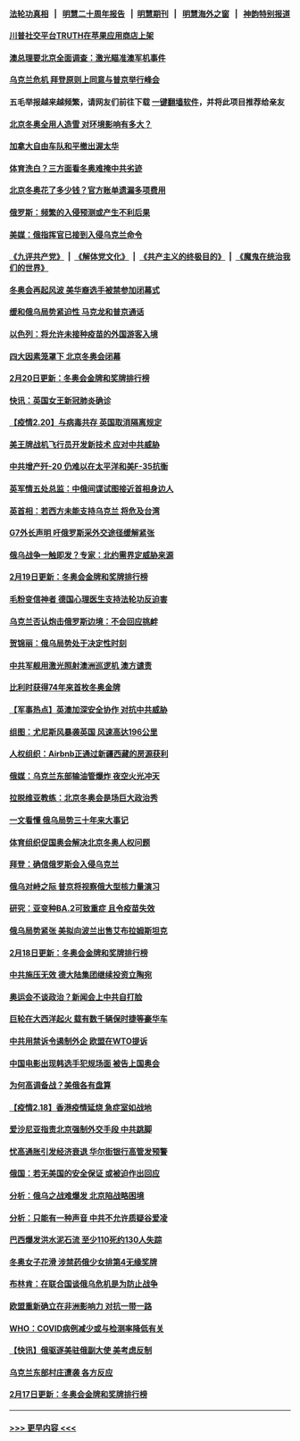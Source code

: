 #### [法轮功真相](https://github.com/gfw-breaker/truth/blob/master/README.md?t=0) &nbsp;&nbsp;|&nbsp;&nbsp; [明慧二十周年报告](https://github.com/gfw-breaker/mh-reports/blob/master/README.md?t=0) &nbsp;&nbsp;|&nbsp;&nbsp;[明慧期刊](https://github.com/gfw-breaker/mh-qikan) &nbsp;&nbsp;|&nbsp;&nbsp; [明慧海外之窗](https://github.com/gfw-breaker/mh-news/blob/master/README.md?t=0) &nbsp;&nbsp;|&nbsp;&nbsp; [神韵特别报道](https://github.com/gfw-breaker/mh-news/blob/master/shenyun.md?t=0)
#### [川普社交平台TRUTH在苹果应用商店上架](../pages/nsc418/n13593632.md?t=02212101) 
#### [澳总理要北京全面调查：激光瞄准澳军机事件](../pages/nsc418/n13593529.md?t=02212101) 
#### [乌克兰危机 拜登原则上同意与普京举行峰会](../pages/nsc418/n13593147.md?t=02212101) 
#### 五毛举报越来越频繁，请网友们前往下载 [一键翻墙软件](https://github.com/gfw-breaker/ssr-accounts)，并将此项目推荐给亲友
#### [北京冬奥全用人造雪 对环境影响有多大？](../pages/nsc418/n13592993.md?t=02212101) 
#### [加拿大自由车队和平撤出渥太华](../pages/nsc418/n13592756.md?t=02212101) 
#### [体育洗白？三方面看冬奥难掩中共劣迹](../pages/nsc418/n13592151.md?t=02212101) 
#### [北京冬奥花了多少钱？官方账单遗漏多项费用](../pages/nsc418/n13592382.md?t=02212101) 
#### [俄罗斯：频繁的入侵预测或产生不利后果](../pages/nsc418/n13592260.md?t=02212101) 
#### [美媒：俄指挥官已接到入侵乌克兰命令](../pages/nsc418/n13592122.md?t=02212101) 
#### [《九评共产党》](https://github.com/begood0513/9ping.md/blob/master/README.md) &nbsp;|&nbsp; [《解体党文化》](../../../../jtdwh.md/blob/master/README.md)  &nbsp;|&nbsp; [《共产主义的终极目的》](../../../../gczydzjmd.md/blob/master/README.md) &nbsp;|&nbsp; [《魔鬼在统治我们的世界》](../../../../mgztzwmdsj.md/blob/master/README.md) 
#### [冬奥会再起风波 美华裔选手被禁参加闭幕式](../pages/nsc418/n13592206.md?t=02212101) 
#### [缓和俄乌局势紧迫性 马克龙和普京通话](../pages/nsc418/n13592046.md?t=02212101) 
#### [以色列：将允许未接种疫苗的外国游客入境](../pages/nsc418/n13592001.md?t=02212101) 
#### [四大因素笼罩下 北京冬奥会闭幕](../pages/nsc418/n13591934.md?t=02212101) 
#### [2月20日更新：冬奥会金牌和奖牌排行榜](../pages/nsc418/n13591588.md?t=02212101) 
#### [快讯：英国女王新冠肺炎确诊](../pages/nsc418/n13591680.md?t=02212101) 
#### [【疫情2.20】与病毒共存 英国取消隔离规定](../pages/nsc418/n13591345.md?t=02212101) 
#### [美王牌战机飞行员开发新技术 应对中共威胁](../pages/nsc418/n13590363.md?t=02212101) 
#### [中共增产歼-20 仍难以在太平洋和美F-35抗衡](../pages/nsc418/n13580045.md?t=02212101) 
#### [英军情五处总监：中俄间谍试图接近首相身边人](../pages/nsc418/n13590168.md?t=02212101) 
#### [英首相：若西方未能支持乌克兰 将危及台湾](../pages/nsc418/n13590249.md?t=02212101) 
#### [G7外长声明 吁俄罗斯采外交途径缓解紧张](../pages/nsc418/n13590174.md?t=02212101) 
#### [俄乌战争一触即发？专家：北约需界定威胁来源](../pages/nsc418/n13589824.md?t=02212101) 
#### [2月19日更新：冬奥会金牌和奖牌排行榜](../pages/nsc418/n13589467.md?t=02212101) 
#### [毛粉变信神者 德国心理医生支持法轮功反迫害](../pages/nsc418/n13589324.md?t=02212101) 
#### [乌克兰否认炮击俄罗斯边境：不会回应挑衅](../pages/nsc418/n13590010.md?t=02212101) 
#### [贺锦丽：俄乌局势处于决定性时刻](../pages/nsc418/n13589882.md?t=02212101) 
#### [中共军舰用激光照射澳洲巡逻机 澳方谴责](../pages/nsc418/n13589593.md?t=02212101) 
#### [比利时获得74年来首枚冬奥金牌](../pages/nsc418/n13589770.md?t=02212101) 
#### [【军事热点】英澳加深安全协作 对抗中共威胁](../pages/nsc418/n13589152.md?t=02212101) 
#### [组图：尤尼斯风暴袭英国 风速高达196公里](../pages/nsc418/n13588992.md?t=02212101) 
#### [人权组织：Airbnb正通过新疆西藏的房源获利](../pages/nsc418/n13588582.md?t=02212101) 
#### [俄媒：乌克兰东部输油管爆炸 夜空火光冲天](../pages/nsc418/n13588489.md?t=02212101) 
#### [拉脱维亚教练：北京冬奥会是场巨大政治秀](../pages/nsc418/n13588250.md?t=02212101) 
#### [一文看懂 俄乌局势三十年来大事记](../pages/nsc418/n13585006.md?t=02212101) 
#### [体育组织促国奥会解决北京冬奥人权问题](../pages/nsc418/n13588127.md?t=02212101) 
#### [拜登：确信俄罗斯会入侵乌克兰](../pages/nsc418/n13588112.md?t=02212101) 
#### [俄乌对峙之际 普京将视察俄大型核力量演习](../pages/nsc418/n13588027.md?t=02212101) 
#### [研究：亚变种BA.2可致重症 且令疫苗失效](../pages/nsc418/n13587727.md?t=02212101) 
#### [俄乌局势紧张 美拟向波兰出售艾布拉姆斯坦克](../pages/nsc418/n13587942.md?t=02212101) 
#### [2月18日更新：冬奥会金牌和奖牌排行榜](../pages/nsc418/n13587247.md?t=02212101) 
#### [中共施压无效 德大陆集团继续投资立陶宛](../pages/nsc418/n13587776.md?t=02212101) 
#### [奥运会不谈政治？新闻会上中共自打脸](../pages/nsc418/n13587758.md?t=02212101) 
#### [巨轮在大西洋起火 载有数千辆保时捷等豪华车](../pages/nsc418/n13587602.md?t=02212101) 
#### [中共用禁诉令遏制外企 欧盟在WTO提诉](../pages/nsc418/n13587601.md?t=02212101) 
#### [中国电影出现韩选手犯规场面 被告上国奥会](../pages/nsc418/n13587199.md?t=02212101) 
#### [为何高调备战？美俄各有盘算](../pages/nsc418/n13587229.md?t=02212101) 
#### [【疫情2.18】香港疫情延烧 急症室如战地](../pages/nsc418/n13586880.md?t=02212101) 
#### [爱沙尼亚指责北京强制外交手段 中共跳脚](../pages/nsc418/n13586654.md?t=02212101) 
#### [忧高通胀引发经济衰退 华尔街银行高管发预警](../pages/nsc418/n13586211.md?t=02212101) 
#### [俄国：若无美国的安全保证 或被迫作出回应](../pages/nsc418/n13585429.md?t=02212101) 
#### [分析：俄乌之战难爆发 北京陷战略困境](../pages/nsc418/n13584724.md?t=02212101) 
#### [分析：只能有一种声音 中共不允许质疑谷爱凌](../pages/nsc418/n13585354.md?t=02212101) 
#### [巴西爆发洪水泥石流 至少110死约130人失踪](../pages/nsc418/n13585127.md?t=02212101) 
#### [冬奥女子花滑 涉禁药俄少女排第4无缘奖牌](../pages/nsc418/n13585213.md?t=02212101) 
#### [布林肯：在联合国谈俄乌危机是为防止战争](../pages/nsc418/n13584974.md?t=02212101) 
#### [欧盟重新确立在非洲影响力 对抗一带一路](../pages/nsc418/n13584975.md?t=02212101) 
#### [WHO：COVID病例减少或与检测率降低有关](../pages/nsc418/n13584907.md?t=02212101) 
#### [【快讯】俄驱逐美驻俄副大使 美考虑反制](../pages/nsc418/n13584874.md?t=02212101) 
#### [乌克兰东部村庄遭袭 各方反应](../pages/nsc418/n13584407.md?t=02212101) 
#### [2月17日更新：冬奥会金牌和奖牌排行榜](../pages/nsc418/n13584301.md?t=02212101) 

----
#### [ >>> 更早内容 <<< ](../indexes/nsc418-earlier.md)
